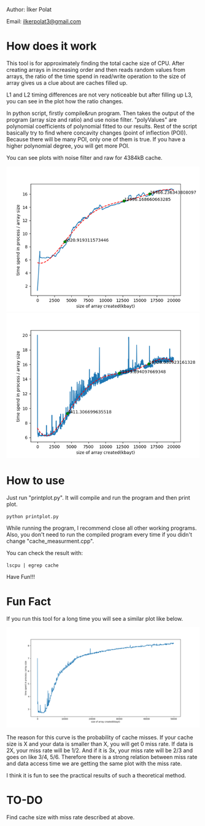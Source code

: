 Author: İlker Polat

Email: ilkerpolat3@gmail.com

# How does it work
This tool is for approximately finding the total cache size of CPU. After creating arrays in increasing order and then reads random values from arrays, the ratio of the time spend in read/write operation to the size of array gives us a clue about are caches filled up. 

L1 and L2 timing differences are not very noticeable but after filling up L3, you can see in the plot how the ratio changes. 

In python script, firstly compile&run program. Then takes the output of the program (array size and ratio) and use noise filter. "polyValues" are polynomial coefficients of polynomial fitted to our results. Rest of the script basically try to find where concavity changes (point of inflection (POI)). Because there will be many POI, only one of them is true. If you have a higher polynomial degree, you will get more POI. 

You can see plots with noise filter and raw for 4384kB cache.

![alt text](https://github.com/ilkerpolat6/cache_measurement/blob/master/filtered_plot.png)
![alt text](https://github.com/ilkerpolat6/cache_measurement/blob/master/raw_plot.png)

# How to use

Just run "printplot.py". It will compile and run the program and then print plot.

`python printplot.py`

While running the program, I recommend close all other working programs. Also, you don't need to run the compiled program every time if you didn't change "cache_measurment.cpp".

You can check the result with:

`lscpu | egrep cache`

Have Fun!!!

# Fun Fact

If you run this tool for a long time you will see a similar plot like below.

![alt text](https://github.com/ilkerpolat6/cache_measurement/blob/master/long_run.png)

The reason for this curve is the probability of cache misses. If your cache size is X and your data is smaller than X, you will get 0 miss rate. If data is 2X, your miss rate will be 1/2. And if it is 3x, your miss rate will be 2/3 and goes on like 3/4, 5/6. Therefore there is a strong relation between miss rate and data access time we are getting the same plot with the miss rate.

I think it is fun to see the practical results of such a theoretical method.

# TO-DO

Find cache size with miss rate described at above.
